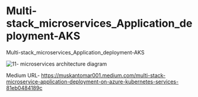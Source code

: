 # Multi-stack_microservices_Application_deployment-AKS
 Multi-stack_microservices_Application_deployment-AKS

 
![11- microservices architecture diagram](https://github.com/Muskantomar001/Multi-stack_microservices_Application_deployment-AKS/assets/65162584/64945b28-2fc2-4f2d-b83a-f8721951f564)


Medium URL- https://muskantomar001.medium.com/multi-stack-microservice-application-deployment-on-azure-kubernetes-services-81eb0484189c

